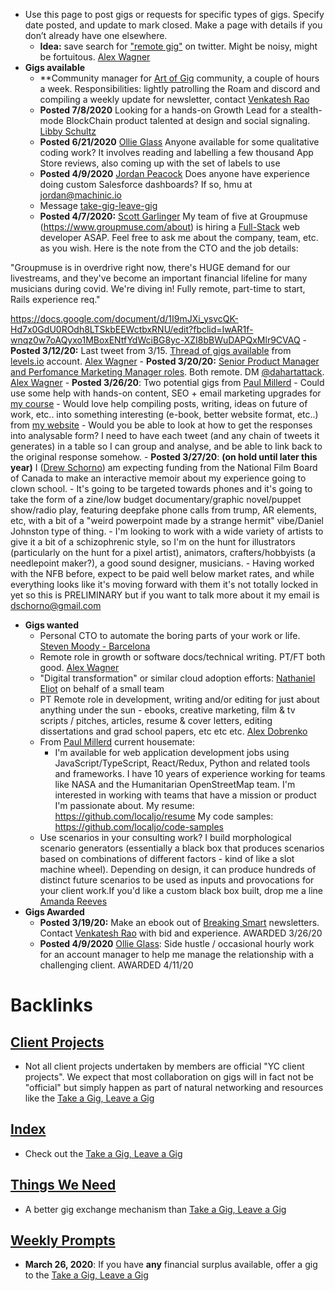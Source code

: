 - Use this page to post gigs or requests for specific types of gigs. Specify date posted, and update to mark closed. Make a page with details if you don’t already have one elsewhere. 
    - **Idea:** save search for ["remote gig"](https://twitter.com/search?q=remote%20gig&src=typed_query) on twitter. Might be noisy, might be fortuitous. [Alex Wagner](<Alex Wagner.md>)
- **Gigs available**
    - **Community manager for [Art of Gig](<Art of Gig.md>) community, a couple of hours a week. Responsibilities: lightly patrolling the Roam and discord and compiling a weekly update for newsletter, contact [Venkatesh Rao](<Venkatesh Rao.md>)
    - **Posted 7/8/2020** Looking for a hands-on Growth Lead for a stealth-mode BlockChain product talented at design and social signaling. [Libby Schultz](<Libby Schultz.md>)
    - **Posted 6/21/2020** [Ollie Glass](<Ollie Glass.md>) Anyone available for some qualitative coding work? It involves reading and labelling a few thousand App Store reviews, also coming up with the set of labels to use
    - **Posted 4/9/2020** [Jordan Peacock](<Jordan Peacock.md>)
Does anyone have experience doing custom Salesforce dashboards? If so, hmu at jordan@machinic.io
    - Message [take-gig-leave-gig](<take-gig-leave-gig.md>)
    - **Posted 4/7/2020:** [Scott Garlinger](<Scott Garlinger.md>)
My team of five at Groupmuse (https://www.groupmuse.com/about) is hiring a [Full-Stack](<Full-Stack.md>) web developer ASAP. 
Feel free to ask me about the company, team, etc. as you wish.
Here is the note from the CTO and the job details:

"Groupmuse is in overdrive right now, there's HUGE demand for our livestreams, and they've become an important financial lifeline for many musicians during covid. We're diving in! Fully remote, part-time to start, Rails experience req."

https://docs.google.com/document/d/1I9mJXi_ysvcQK-Hd7x0GdU0ROdh8LTSkbEEWctbxRNU/edit?fbclid=IwAR1f-wnqz0w7oAQyxo1MBoxENtfYdWciBG8yc-XZI8bBWuDAPQxMlr9CVAQ
    - **Posted 3/12/20:** Last tweet from 3/15. [Thread of gigs available](https://twitter.com/levelsio/status/1238141681075195906) from [levels.io](https://twitter.com/levelsio) account. [Alex Wagner](<Alex Wagner.md>)
    - **Posted 3/20/20:** [Senior Product Manager and Perfomance Marketing Manager roles](https://twitter.com/dahartattack/status/1241021244046221318?s=20). Both remote. DM [@dahartattack](https://twitter.com/dahartattack). [Alex Wagner](<Alex Wagner.md>)
    - **Posted 3/26/20**: Two potential gigs from [Paul Millerd](<Paul Millerd.md>)
        - Could use some help with hands-on content, SEO + email marketing upgrades for [my course](http://learn.strategyu.co)
        - Would love help compiling posts, writing, ideas on future of work, etc.. into something interesting (e-book, better website format, etc..) from [my website](http://think-boundless.com/writing)
    - Would you be able
to look at how to get the responses into analysable form? I need to have each tweet (and any chain of tweets it generates) in a table so I can group and analyse, and be able to link back to the original response somehow.
    - **Posted 3/27/20**: __(on hold until later this year)__ I ([Drew Schorno](<Drew Schorno.md>)) am expecting funding from the National Film Board of Canada to make an interactive memoir about my experience going to clown school. 
        - It's going to be targeted towards phones and it's going to take the form of a zine/low budget documentary/graphic novel/puppet show/radio play, featuring deepfake phone calls from trump, AR elements, etc, with a bit of a "weird powerpoint made by a strange hermit" vibe/Daniel Johnston type of thing. 
        - I'm looking to work with a wide variety of artists to give it a bit of a schizophrenic style, so I'm on the hunt for illustrators (particularly on the hunt for a pixel artist), animators, crafters/hobbyists (a needlepoint maker?), a good sound designer, musicians. 
        - Having worked with the NFB before, expect to be paid well below market rates, and while everything looks like it's moving forward with them it's not totally locked in yet so this is PRELIMINARY but if you want to talk more about it my email is dschorno@gmail.com
- **Gigs wanted**
    - Personal CTO to automate the boring parts of your work or life. [Steven Moody - Barcelona](<Steven Moody - Barcelona.md>)
    - Remote role in growth or software docs/technical writing. PT/FT both good. [Alex Wagner](<Alex Wagner.md>) 
    - "Digital transformation" or similar cloud adoption efforts: [Nathaniel Eliot](<Nathaniel Eliot.md>) on behalf of a small team
    - PT Remote role in development, writing and/or editing for just about anything under the sun - ebooks, creative marketing, film & tv scripts / pitches, articles, resume & cover letters, editing dissertations and grad school papers, etc etc etc. [Alex Dobrenko](<Alex Dobrenko.md>)
    - From [Paul Millerd](<Paul Millerd.md>) current housemate:
        - I'm available for web application development jobs using JavaScript/TypeScript, React/Redux, Python and related tools and frameworks. I have 10 years of experience working for teams like NASA and the Humanitarian OpenStreetMap team. I'm interested in working with teams that have a mission or product I'm passionate about.
My resume: https://github.com/localjo/resume
My code samples: https://github.com/localjo/code-samples
    - Use scenarios in your consulting work? I build morphological scenario generators (essentially a black box that produces scenarios based on combinations of different factors - kind of like a slot machine wheel). Depending on design, it can produce hundreds of distinct future scenarios to be used as inputs and provocations for your client work.If you'd like a custom black box built, drop me a line [Amanda Reeves](<Amanda Reeves.md>)
- **Gigs Awarded**
    - **Posted 3/19/20:** Make an ebook out of [Breaking Smart](<Breaking Smart.md>) newsletters. Contact [Venkatesh Rao](<Venkatesh Rao.md>) with bid and experience. AWARDED 3/26/20
    - **Posted 4/9/2020** [Ollie Glass](<Ollie Glass.md>): Side hustle / occasional hourly work for an account manager to help me manage the relationship with a challenging client. AWARDED 4/11/20

# Backlinks
## [Client Projects](<Client Projects.md>)
- Not all client projects undertaken by members are official "YC client projects". We expect that most collaboration on gigs will in fact not be "official" but simply happen as part of natural networking and resources like the [Take a Gig, Leave a Gig](<Take a Gig, Leave a Gig.md>)

## [Index](<Index.md>)
- Check out the [Take a Gig, Leave a Gig](<Take a Gig, Leave a Gig.md>)

## [Things We Need](<Things We Need.md>)
- A better gig exchange mechanism than [Take a Gig, Leave a Gig](<Take a Gig, Leave a Gig.md>)

## [Weekly Prompts](<Weekly Prompts.md>)
- **March 26, 2020**: If you have __any__ financial surplus available, offer a gig to the [Take a Gig, Leave a Gig](<Take a Gig, Leave a Gig.md>)

